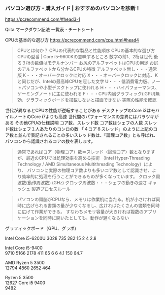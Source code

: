### パソコン選び方・購入ガイド | おすすめのパソコンを診断！
https://pcrecommend.com/#head3-1

Qiita マークダウン記法 一覧表・チートシート


CPUの基本的な選び方
https://pcrecommend.com/cpu.html#head4
>CPUとは何か？
CPUの代表的な製品と性能順序
CPUの基本的な選び方
CPUの型番 | Core i5-9600Kの意味するところ
数字の前1、2桁は世代
後ろ３桁の数値はモデルナンバー
お尻のアルファベットはCPUの用途
お尻のアルファベットから分かるCPUの特徴
アルファベット無し・・・通常版
K・・・オーバークロックに対応
X・・・オーバークロックに対応、Kと同じだが、Intelの最高峰CPUを冠した文字
U・・・低消費電力版、ノートパソコンや小型デスクトップに使われる
H・・・ハイパフォーマンス、ゲーミングノートに主に使われる
F・・・CPU内臓グラフィック(iGPU)無効、グラフィックボードを搭載しないと描画できない
実際の性能を確認

世代が異なるとCPUの性能が逆転することがある
デスクトップのCore i3はモバイルノートのCore i7よりも高速
世代間のパフォーマンスの差異にはバラツキがある
その他CPUの仕様説明
コア数、スレッド数
コア数はシェフの人数
スレッド数はシェフ１人あたりのコンロの数
「４コア８スレッド」のように上記のコア数と並んで表記されることの多いスレッド数は、「論理コア数」とも呼ばれ、パソコンから認識されるコアの数を表します。
>通常であればコア（物理コア）数＝スレッド（論理コア）数となりますが、最近のCPUでは処理効率を高める技術
（Intel Hyper-Threading Technology / AMD Simultaneous Multithreading Technology）により、
パソコンに実際の物理コア数よりも多いコア数として認識させ、より効率的に処理を行うことができるものが多くなっています。
クロック周波数(動作周波数) (GHz)
クロック周波数・・・シェフの動きの速さ
キャッシュ
製造プロセスルール


>パソコンの頭脳がCPUなら、メモリは作業机に当たる。机が小さければ同時に広げられる書類の量が少なくなるし、広ければたくさんの書類を同時に広げて作業ができる。
すなわちメモリ容量が大きければ複数のアプリケーションを同時に開いたとしても、動作が遅くならない


グラフィックボード（GPU、グラボ)



Intel Core i5-6200U	
3028
735
282
15	2	4	2.8

Intel Core i5-9400	
9710
5166
2178
411
65	6	6	4.1	150	64.7

AMD Ryzen 5 3500	
12794
4860
2652
464


Ryzen 5 3500	
12627
Core i5 9400	
9482
